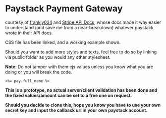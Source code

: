 # Paystack Payment Gateway

courtesy of [frankly034](https://github.com/frankly034/online_payment) and [Stripe API Docs](https://stripe.com/docs), whose docs made it way easier to understand (and save me from a near-breakdown) whatever paystack wrote in their API docs.

CSS file has been linked, and a working example shown.

Should you want to add more styles and texts, feel free to do so by linking via public folder as you would any other stylesheet.

**Note**: Do not tamper with them ejs values unless you know what you are doing or you will break the code.

``` ejs
<%= pay.full_name %>
```

**This  is a prototype, no actual server/client validation has been done and the fixed values/amount can be set to a free one on request.**

**Should you decide to clone this, hope you know you have to use your own secret key and input the callback url in your own paystack account.**
